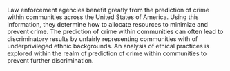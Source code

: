Law enforcement agencies benefit greatly from the prediction of crime within communities across the United States of America. Using this information, they determine how to allocate resources to minimize and prevent crime. The prediction of crime within communities can often lead to discriminatory results by unfairly representing communities with of underprivileged ethnic backgrounds. An analysis of ethical practices is explored within the realm of prediction of crime within communities to prevent further discrimination. 
